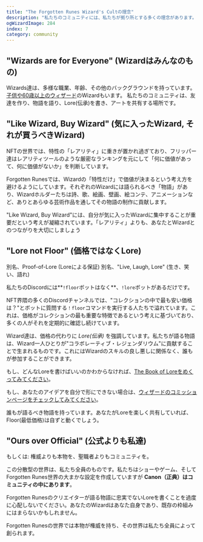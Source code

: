 ```yaml
---
title: "The Forgotten Runes Wizard's Cultの理念"
description: "私たちのコミュニティには、私たちが拠り所とする多くの理念があります。この文書では、その一部を紹介しています。"
ogWizardImage: 284
index: 7
category: community
---
```


## "Wizards are for Everyone" (Wizardはみんなのもの)

<ResponsiveImg src="/static/img/posts/Wizards-are-for-Everyone.png" pixelArt={true} />

Wizards達は、多様な職業、年齢、その他のバックグラウンドを持っています。[子供や60歳以上のウィザード](https://twitter.com/dotta/status/1445919395939819526)のWizardもいます。 私たちのコミュニティは、友達を作り、物語を語り、Lore(伝承)を書き、アートを共有する場所です。

## "Like Wizard, Buy Wizard" (気に入ったWizard, それが買うべきWizard)

<ResponsiveImg src="/static/img/posts/Like-Wizard-Buy-Wizard.png" pixelArt={true} />

NFTの世界では、特性の「レアリティ」に重きが置かれ過ぎており、フリッパー達はレアリティツールのような厳密なランキングを元にして「何に価値があって、何に価値がないか」を判断しています。

Forgotten Runesでは、Wizardの「特性だけ」で価値が決まるという考え方を避けるようにしています。それぞれのWizardには語られるべき「物語」があり、Wizardホルダーたちは詩、歌、絵画、壁画、絵コンテ、アニメーションなど、ありとあらゆる芸術作品を通してその物語の制作に貢献します。

"Like Wizard, Buy Wizard"には、自分が気に入ったWizardに集中することが重要だという考えが凝縮されています。「レアリティ」よりも、あなたとWizardとのつながりを大切にしましょう

## "Lore not Floor" (価格ではなくLore)

<ResponsiveImg src="/static/img/posts/Lore-not-Floor.png" pixelArt={true} />

別名、Proof-of-Lore (Loreによる保証)
別名、"Live, Laugh, Lore" (生き、笑い、語れ)

私たちのDiscordには**`!floor`ボットはなく**、`!lore`ボットがあるだけです。

NFT界隈の多くのDiscordチャンネルでは、"コレクションの中で最も安い価格は？"とボットに質問する`！floor`コマンドを実行する人たちで溢れています。これは、価格がコレクションの最も重要な特徴であるという考えに基づいており、多くの人がそれを定期的に確認し続けています。

Wizard達は、価格の代わりに _Lore(伝承)_ を強調しています。私たちが語る物語は、Wizard一人ひとりが"コラボレーティブ・レジェンダリウム"に貢献することで生まれるものです。これにはWizardのスキルの良し悪しに関係なく、誰もが参加することができます。

もし、どんなLoreを書けばいいのかわからなければ、[The Book of Loreをめくってみてください](/lore)。

もし、あなたのアイデアを自分で形にできない場合は、[ウィザードのコミッションページをチェックしてみてください](/posts/commissions)。

誰もが語るべき物語を持っています。あなたがLoreを楽しく共有していれば、Floor(最低価格)は自ずと動くでしょう。

## "Ours over Official" (公式よりも私達)

<ResponsiveImg src="/static/img/posts/Ours-over-Official.png" pixelArt={true} />

もしくは: 権威よりも本物を、聖職者よりもコミュニティを。

この分散型の世界は、私たち全員のものです。私たちはショーやゲーム、そしてForgotten Runes世界の大まかな設定を作成していますが
**Canon（正典）はコミュニティの中にあります**。

Forgotten Runesのクリエイターが語る物語に忠実でないLoreを書くことを過度に心配しないでください。あなたのWizardはあなた自身であり、既存の枠組みにはまらないかもしれません。

Forgotten Runesの世界では本物が権威を持ち、その世界は私たち全員によって創られます。
